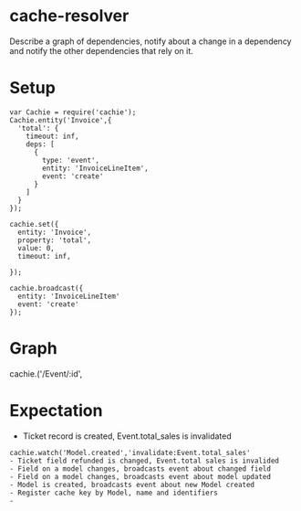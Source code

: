 cache-resolver
==============

Describe a graph of dependencies, notify about a change in a dependency and notify the other dependencies that rely on it.

Setup
=====
```
var Cachie = require('cachie');
Cachie.entity('Invoice',{
  'total': {
    timeout: inf,
    deps: [
      {
        type: 'event',
        entity: 'InvoiceLineItem',
        event: 'create'
      }
    ]
  }
});

cachie.set({
  entity: 'Invoice',
  property: 'total',
  value: 0,
  timeout: inf,
  
});

cachie.broadcast({
  entity: 'InvoiceLineItem'
  event: 'create'
});
```  


Graph
=====

cachie.('/Event/:id',

Expectation
===========
- Ticket record is created, Event.total_sales is invalidated
```
cachie.watch('Model.created','invalidate:Event.total_sales'
- Ticket field refunded is changed, Event.total sales is invalided
- Field on a model changes, broadcasts event about changed field
- Field on a model changes, broadcasts event about model updated
- Model is created, broadcasts event about new Model created
- Register cache key by Model, name and identifiers
- 
